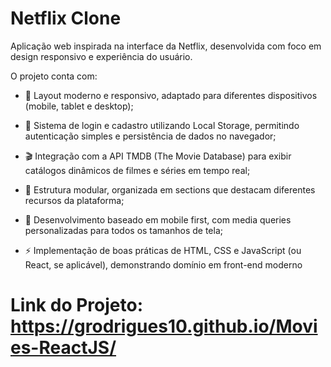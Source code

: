 # Netflix Clone

Aplicação web inspirada na interface da Netflix, desenvolvida com foco em design responsivo e experiência do usuário.

O projeto conta com:

- 🎨 Layout moderno e responsivo, adaptado para diferentes dispositivos (mobile, tablet e desktop);

- 📂 Sistema de login e cadastro utilizando Local Storage, permitindo autenticação simples e persistência de dados no navegador;

- 🎬 Integração com a API TMDB (The Movie Database) para exibir catálogos dinâmicos de filmes e séries em tempo real;

- 🧩 Estrutura modular, organizada em sections que destacam diferentes recursos da plataforma;

- 📱 Desenvolvimento baseado em mobile first, com media queries personalizadas para todos os tamanhos de tela;

- ⚡ Implementação de boas práticas de HTML, CSS e JavaScript (ou React, se aplicável), demonstrando domínio em front-end moderno



# Link do Projeto: https://grodrigues10.github.io/Movies-ReactJS/






